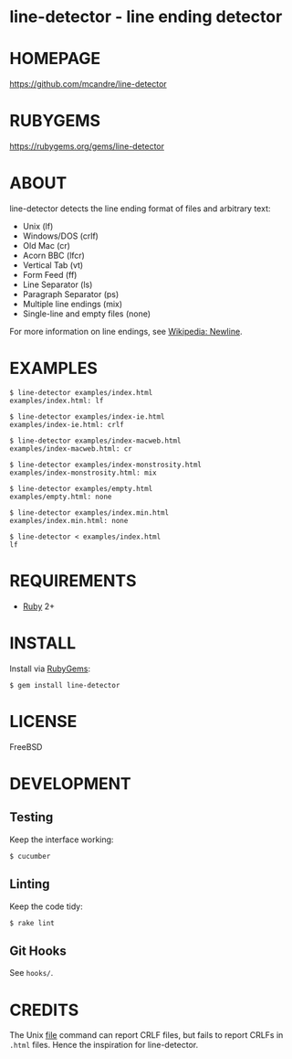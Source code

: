# line-detector - line ending detector

# HOMEPAGE

https://github.com/mcandre/line-detector

# RUBYGEMS

https://rubygems.org/gems/line-detector

# ABOUT

line-detector detects the line ending format of files and arbitrary text:

* Unix (lf)
* Windows/DOS (crlf)
* Old Mac (cr)
* Acorn BBC (lfcr)
* Vertical Tab (vt)
* Form Feed (ff)
* Line Separator (ls)
* Paragraph Separator (ps)
* Multiple line endings (mix)
* Single-line and empty files (none)

For more information on line endings, see [Wikipedia: Newline](https://en.wikipedia.org/wiki/Newline).

# EXAMPLES

```
$ line-detector examples/index.html 
examples/index.html: lf

$ line-detector examples/index-ie.html 
examples/index-ie.html: crlf

$ line-detector examples/index-macweb.html 
examples/index-macweb.html: cr

$ line-detector examples/index-monstrosity.html 
examples/index-monstrosity.html: mix

$ line-detector examples/empty.html 
examples/empty.html: none

$ line-detector examples/index.min.html 
examples/index.min.html: none

$ line-detector < examples/index.html 
lf
```

# REQUIREMENTS

* [Ruby](https://www.ruby-lang.org/) 2+

# INSTALL

Install via [RubyGems](http://rubygems.org/):

```
$ gem install line-detector
```

# LICENSE

FreeBSD

# DEVELOPMENT

## Testing

Keep the interface working:

```
$ cucumber
```

## Linting

Keep the code tidy:

```
$ rake lint
```

## Git Hooks

See `hooks/`.

# CREDITS

The Unix [file](http://man.cx/file) command can report CRLF files, but fails to report CRLFs in `.html` files. Hence the inspiration for line-detector.
